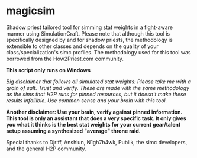 # magicsim
Shadow priest tailored tool for simming stat weights in a fight-aware manner using SimulationCraft. Please note that although this tool is specifically designed by and for shadow priests, the methodology is extensible to other classes and depends on the quality of your class/specialization's simc profiles. The methodology used for this tool was borrowed from the How2Priest.com community.

**This script only runs on Windows**

*Big disclaimer that follows all simulated stat weights: Please take me with a grain of salt. Trust and verify. These are made with the same methodology as the sims that H2P runs for pinned resources, but it doesn't make these results infallible. Use common sense and your brain with this tool.*

**Another disclaimer: Use your brain, verify against pinned information. This tool is only an assistant that does a very specific task. It only gives you what it thinks is the best stat weights for your current gear/talent setup assuming a synthesized "average" throne raid.**

Special thanks to Djriff, Anshlun, N1gh7h4wk, Publik, the simc developers, and the general H2P community.
